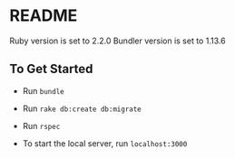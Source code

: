 # README

Ruby version is set to 2.2.0
Bundler version is set to 1.13.6

## To Get Started

* Run `bundle`

* Run `rake db:create db:migrate`

* Run `rspec`

* To start the local server, run `localhost:3000`
